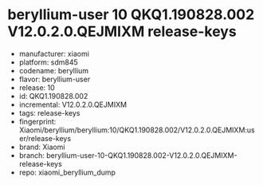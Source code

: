 # beryllium-user 10 QKQ1.190828.002 V12.0.2.0.QEJMIXM release-keys
- manufacturer: xiaomi
- platform: sdm845
- codename: beryllium
- flavor: beryllium-user
- release: 10
- id: QKQ1.190828.002
- incremental: V12.0.2.0.QEJMIXM
- tags: release-keys
- fingerprint: Xiaomi/beryllium/beryllium:10/QKQ1.190828.002/V12.0.2.0.QEJMIXM:user/release-keys
- brand: Xiaomi
- branch: beryllium-user-10-QKQ1.190828.002-V12.0.2.0.QEJMIXM-release-keys
- repo: xiaomi_beryllium_dump
